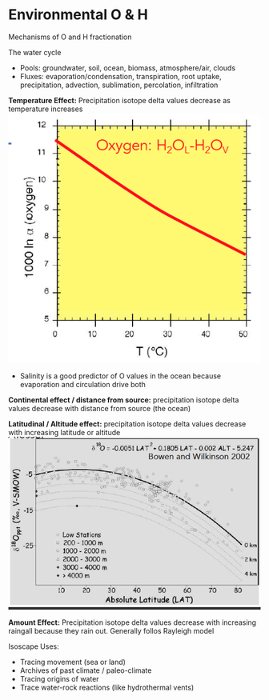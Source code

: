 # Environmental O & H

Mechanisms of O and H fractionation

The water cycle

* Pools: groundwater, soil, ocean, biomass, atmosphere/air, clouds
* Fluxes: evaporation/condensation, transpiration, root uptake, precipitation, advection, sublimation, percolation, infiltration

**Temperature Effect:** Precipitation isotope delta values decrease as temperature increases <img src="../../.gitbook/assets/Screen Shot 2023-05-12 at 8.34.52 AM.png" alt="" data-size="line">

* Salinity is a good predictor of O values in the ocean because evaporation and circulation drive both&#x20;

**Continental effect / distance from source:** precipitation isotope delta values decrease with distance from source (the ocean)&#x20;

**Latitudinal / Altitude effect:** precipitation isotope delta values decrease with increasing latitude or altitude <img src="../../.gitbook/assets/Screen Shot 2023-05-12 at 8.40.49 AM.png" alt="" data-size="line">

**Amount Effect:** Precipitation isotope delta values decrease with increasing raingall because they rain out. Generally follos Rayleigh model&#x20;

Isoscape Uses:&#x20;

* Tracing movement (sea or land)&#x20;
* Archives of past climate / paleo-climate
* Tracing origins of water&#x20;
* Trace water-rock reactions (like hydrothermal vents)&#x20;
